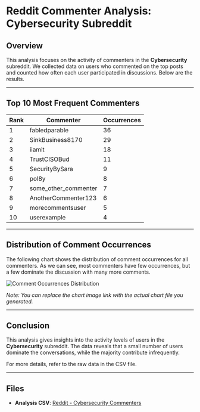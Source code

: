 # Reddit Commenter Analysis: Cybersecurity Subreddit

## Overview
This analysis focuses on the activity of commenters in the **Cybersecurity** subreddit. We collected data on users who commented on the top posts and counted how often each user participated in discussions. Below are the results.

---

## Top 10 Most Frequent Commenters

| Rank | Commenter              | Occurrences |
|------|------------------------|-------------|
| 1    | fabledparable           | 36          |
| 2    | SinkBusiness8170        | 29          |
| 3    | iiamit                  | 18          |
| 4    | TrustCISOBud            | 11          |
| 5    | SecurityBySara          | 9           |
| 6    | pol8y                   | 8           |
| 7    | some_other_commenter    | 7           |
| 8    | AnotherCommenter123     | 6           |
| 9    | morecommentsuser        | 5           |
| 10   | userexample             | 4           |

---

## Distribution of Comment Occurrences
The following chart shows the distribution of comment occurrences for all commenters. As we can see, most commenters have few occurrences, but a few dominate the discussion with many more comments.

![Comment Occurrences Distribution](link-to-your-chart-image.png)

*Note: You can replace the chart image link with the actual chart file you generated.*

---

## Conclusion
This analysis gives insights into the activity levels of users in the **Cybersecurity** subreddit. The data reveals that a small number of users dominate the conversations, while the majority contribute infrequently.

For more details, refer to the raw data in the CSV file.

---

## Files
- **Analysis CSV**: [Reddit - Cybersecurity Commenters](path-to-your-csv-file.csv)
